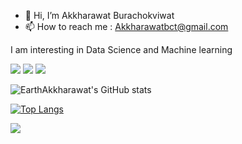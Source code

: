 - 👋 Hi, I’m Akkharawat Burachokviwat
- 📫 How to reach me : Akkharawatbct@gmail.com

I am interesting in Data Science and Machine learning

![](https://img.shields.io/badge/Coding-Python-informational?style=flat&logo=https://learnwithshashank.com/coding/wp-content/uploads/2020/08/2f9c11f9e55efbf1791f12c06d60729b-2.jpg&logoColor=white&color=2bbc8a)
![](https://img.shields.io/badge/Coding-C++-informational?style=flat&logo=https://learnwithshashank.com/coding/wp-content/uploads/2020/08/2f9c11f9e55efbf1791f12c06d60729b-2.jpg&logoColor=Orange&color=White)
![](https://img.shields.io/badge/Coding-JAVA-informational?style=flat&logo=https://learnwithshashank.com/coding/wp-content/uploads/2020/08/2f9c11f9e55efbf1791f12c06d60729b-2.jpg&logoColor=Orange&color=White)


![EarthAkkharawat's GitHub stats](https://github-readme-stats.vercel.app/api?username=EarthAkkharawat&show_icons=true&theme=merko&count_private=true)

[![Top Langs](https://github-readme-stats.vercel.app/api/top-langs/?username=EarthAkkharawat&layout=compact&show_icons=true&theme=tokyonight&count_private=true)](https://github.com/EarthAkkharawat/github-readme-stats)

![](https://img.shields.io/badge/Editor-IntelliJ-informational?style=flat&logo=data:image/#000000;base64,<BASE64_DATA>)






<!---
Akkharawat/Akkharawat is a ✨ special ✨ repository because its `README.md` (this file) appears on your GitHub profile.
You can click the Preview link to take a look at your changes.
--->
